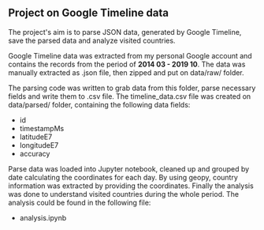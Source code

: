 
## Project on Google Timeline data

The project's aim is to parse JSON data, generated by Google Timeline, save the parsed data and analyze visited countries.

Google Timeline data was extracted from my personal Google account and contains the records from the period of **2014 03 - 2019 10**. The data was manually extracted as .json file, then zipped and put on data/raw/ folder.

The parsing code was written to grab data from this folder, parse necessary fields and write them to .csv file. The timeline_data.csv file was created on data/parsed/ folder, containing the following data fields:
- id
- timestampMs
- latitudeE7
- longitudeE7
- accuracy

Parse data was loaded into Jupyter notebook, cleaned up and grouped by date calculating the coordinates for each day. By using geopy, country information was extracted by providing the coordinates. Finally the analysis was done to understand visited countries during the whole period. The analysis could be found in the following file:
- analysis.ipynb
